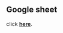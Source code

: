 ## Google sheet
click [**here**](https://docs.google.com/spreadsheets/d/1uIP38OoPoM2d_JJCayWT4M7lAA1ZmoMy_7NHFh4sX0g/edit#gid=2084293974).
